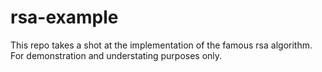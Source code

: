 # rsa-example
This repo takes a shot at the implementation of the famous rsa algorithm. For demonstration and understating purposes only.
